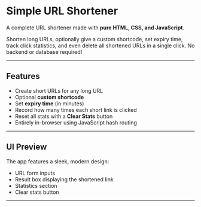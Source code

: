 # Simple URL Shortener 

A complete URL shortener made with **pure HTML, CSS, and JavaScript**.

Shorten long URLs, optionally give a custom shortcode, set expiry time, track click statistics, and even delete all shortened URLs in a single click. No backend or database required!

---

## Features

-  Create short URLs for any long URL
-  Optional **custom shortcode**
-  Set **expiry time** (in minutes)
-  Record how many times each short link is clicked
-  Reset all stats with a **Clear Stats** button
-  Entirely in-browser using JavaScript hash routing

---

## UI Preview

The app features a sleek, modern design:

- URL form inputs
- Result box displaying the shortened link
- Statistics section
- Clear stats button

---



